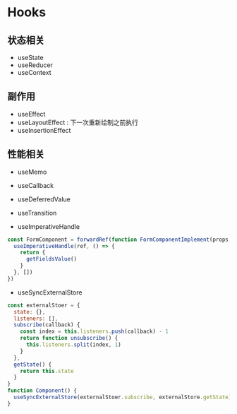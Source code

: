 # Hooks

## 状态相关
- useState
- useReducer
- useContext

## 副作用
- useEffect
- useLayoutEffect : 下一次重新绘制之前执行
- useInsertionEffect

## 性能相关
- useMemo
- useCallback
- useDeferredValue
- useTransition


- useImperativeHandle
```javascript
const FormComponent = forwardRef(function FormComponentImplement(props, ref) {
  useImperativeHandle(ref, () => {
    return {
      getFieldsValue()
    }
  }, [])
})
```

- useSyncExternalStore 
```javascript
const externalStoer = {
  state: {},
  listeners: [],
  subscribe(callback) {
    const index = this.listeners.push(callback) - 1
    return function unsubscribe() {
      this.listeners.split(index, 1)
    }
  },
  getState() {
    return this.state
  }
}
function Component() {
  useSyncExternalStore(externalStoer.subscribe, externalStore.getState)
}
```
